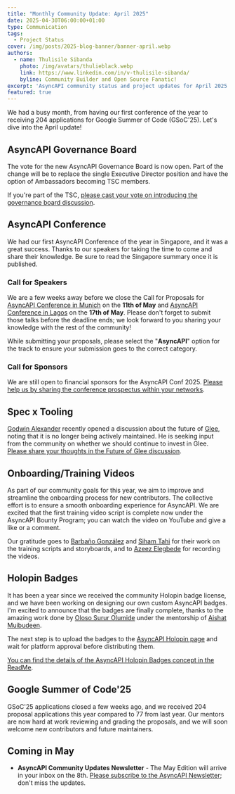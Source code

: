```yaml
---
title: "Monthly Community Update: April 2025"
date: 2025-04-30T06:00:00+01:00
type: Communication
tags:
  - Project Status
cover: /img/posts/2025-blog-banner/banner-april.webp
authors:
  - name: Thulisile Sibanda
    photo: /img/avatars/thulieblack.webp
    link: https://www.linkedin.com/in/v-thulisile-sibanda/
    byline: Community Builder and Open Source Fanatic!
excerpt: 'AsyncAPI community status and project updates for April 2025'
featured: true
---
```


We had a busy month, from having our first conference of the year to receiving 204 applications for Google Summer of Code (GSoC'25). Let's dive into the April update!

## AsyncAPI Governance Board 
The vote for the new AsyncAPI Governance Board is now open. Part of the change will be to replace the single Executive Director position and have the option of Ambassadors becoming TSC members. 

If you're part of the TSC, [please cast your vote on introducing the governance board discussion](https://github.com/asyncapi/community/pull/1634#issuecomment-2822193087).

## AsyncAPI Conference

We had our first AsyncAPI Conference of the year in Singapore, and it was a great success. Thanks to our speakers for taking the time to come and share their knowledge. Be sure to read the Singapore summary once it is published.

### Call for Speakers
We are a few weeks away before we close the Call for Proposals for [AsyncAPI Conference in Munich](https://conference.asyncapi.com/venue/Munich) on the **11th of May** and [AsyncAPI Conference in Lagos](https://conference.asyncapi.com/venue/Lagos) on the **17th of May**. Please don't forget to submit those talks before the deadline ends; we look forward to you sharing your knowledge with the rest of the community!

While submitting your proposals, please select the "**AsyncAPI**" option for the track to ensure your submission goes to the correct category.

### Call for Sponsors
We are still open to financial sponsors for the AsyncAPI Conf 2025. [Please help us by sharing the conference prospectus within your networks](https://drive.google.com/file/d/1LxTFLWkRmFQkHOyrwZBL7yqSO2_XPJNq/view?usp=sharing).

## Spec x Tooling 
[Godwin Alexander](https://github.com/oviecodes) recently opened a discussion about the future of [Glee](https://github.com/asyncapi/glee), noting that it is no longer being actively maintained. He is seeking input from the community on whether we should continue to invest in Glee. [Please share your thoughts in the Future of Glee discussion](https://github.com/orgs/asyncapi/discussions/1861).

## Onboarding/Training Videos
As part of our community goals for this year, we aim to improve and streamline the onboarding process for new contributors. The collective effort is to ensure a smooth onboarding experience for AsyncAPI. We are excited that the first training video script is complete now under the AsyncAPI Bounty Program; you can watch the video on YouTube and give a like or a comment.

<YouTube id="NcGhTALozzI" />


Our gratitude goes to [Barbaño González](https://www.linkedin.com/in/barbano-gonzalez-moreno) and [Siham Tahi](https://www.linkedin.com/in/siham-tahi) for their work on the training scripts and storyboards, and to [Azeez Elegbede](https://www.linkedin.com/in/acebuild) for recording the videos.

## Holopin Badges
It has been a year since we received the community Holopin badge license, and we have been working on designing our own custom AsyncAPI badges. I'm excited to announce that the badges are finally complete, thanks to the amazing work done by [Oloso Surur Olumide](https://github.com/Oloso-surur) under the mentorship of [Aishat Muibudeen](https://github.com/Mayaleeeee). 

The next step is to upload the badges to the [AsyncAPI Holopin page](https://www.holopin.io/@asyncapi) and wait for platform approval before distributing them.

[You can find the details of the AsyncAPI Holopin Badges concept in the ReadMe](https://github.com/asyncapi/community/tree/master/design/Holopin-Badges).

## Google Summer of Code'25
GSoC'25 applications closed a few weeks ago, and we received 204 proposal applications this year compared to 77 from last year. 
Our mentors are now hard at work reviewing and grading the proposals, and we will soon welcome new contributors and future maintainers.

## Coming in May

- **AsyncAPI Community Updates Newsletter** - The May Edition will arrive in your inbox on the 8th. [Please subscribe to the AsyncAPI Newsletter](https://www.asyncapi.com/newsletter); don't miss the updates.



